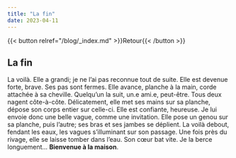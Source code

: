 ```yaml
---
title: "La fin"
date: 2023-04-11
---
```


{{< button relref="/blog/_index.md" >}}Retour{{< /button >}}

## La fin

La voilà. Elle a grandi; je ne l’ai pas reconnue tout de suite. Elle est devenue forte, brave. Ses pas sont fermes. Elle avance, planche à la main, corde attachée à sa cheville. Quelqu’un la suit, un.e ami.e, peut-être. Tous deux nagent côte-à-côte. Délicatement, elle met ses mains sur sa planche, dépose son corps entier sur celle-ci. Elle est confiante, heureuse. Je lui envoie donc une belle vague, comme une invitation. Elle pose un genou sur sa planche, puis l’autre; ses bras et ses jambes se déplient. La voilà debout, fendant les eaux, les vagues s’illuminant sur son passage. Une fois près du rivage, elle se laisse tomber dans l’eau. 
	Son cœur bat vite. Je la berce longuement… **Bienvenue à la maison**.
